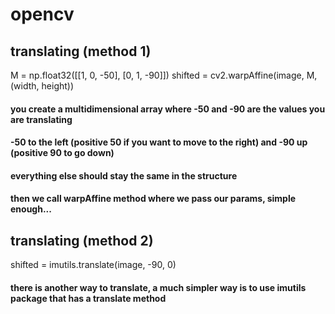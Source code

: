 # opencv

## translating (method 1)

M = np.float32([[1, 0, -50], [0, 1, -90]])
shifted = cv2.warpAffine(image, M, (width, height))
#### you create a multidimensional array where -50 and -90 are the values you are translating
#### -50 to the left (positive 50 if you want to move to the right) and -90 up (positive 90 to go down)
#### everything else should stay the same in the structure
#### then we call warpAffine method where we pass our params, simple enough...


## translating (method 2)
shifted = imutils.translate(image, -90, 0)
#### there is another way to translate, a much simpler way is to use imutils package that has a translate method
